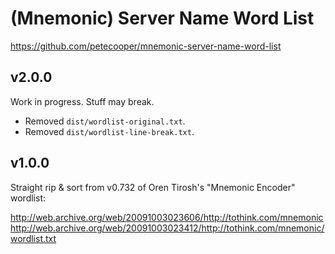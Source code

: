 # (Mnemonic) Server Name Word List

https://github.com/petecooper/mnemonic-server-name-word-list

## v2.0.0

Work in progress. Stuff may break.

* Removed `dist/wordlist-original.txt`.
* Removed `dist/wordlist-line-break.txt`.

## v1.0.0
Straight rip & sort from v0.732 of Oren Tirosh's "Mnemonic Encoder" wordlist:

http://web.archive.org/web/20091003023606/http://tothink.com/mnemonic
http://web.archive.org/web/20091003023412/http://tothink.com/mnemonic/wordlist.txt
